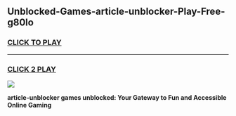 
## Unblocked-Games-article-unblocker-Play-Free-g80lo
<h3>
<a href="https://premium76.site?title=article-unblocker&ref=18A1">CLICK TO PLAY</a></h3>
<hr>

<h3>
<a href="https://premium76.site?title=article-unblocker&ref=18A1">CLICK 2 PLAY</a>
  
</h3>

<a href="https://premium76.site?title=article-unblocker&ref=18A1"><img src="https://clearcache.store/games.png"></a>


**article-unblocker games unblocked: Your Gateway to Fun and Accessible Online Gaming**
